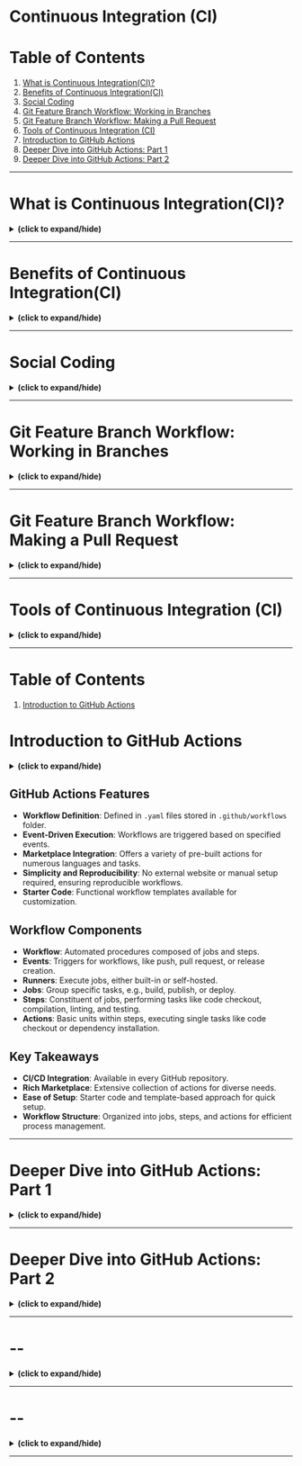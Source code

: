 # Continuous Integration (CI)

# Table of Contents
1. [What is Continuous Integration(CI)?](#what_is_ci)
2. [Benefits of Continuous Integration(CI)](#benefits_of_ci)
3. [Social Coding](#social_coding)
4. [Git Feature Branch Workflow: Working in Branches](#ci_git_working_in_branch)
5. [Git Feature Branch Workflow: Making a Pull Request](#ci_git_making_pull_request)
6. [Tools of Continuous Integration (CI)](#tools_of_ci)
7. [Introduction to GitHub Actions](#intro_to_github_actions)
8. [Deeper Dive into GitHub Actions: Part 1](#github_action_p1)
9. [Deeper Dive into GitHub Actions: Part 2](#github_action_p2)

---

<a id="what_is_ci"></a>
# What is Continuous Integration(CI)?
<details close>
<summary><b>(click to expand/hide)</b></summary>
<!-- MarkdownTOC -->

# What Is Continuous Integration (CI) Summary

## Definition of CI
- **Continuous Integration (CI)**: Automation process for regularly integrating code changes into the main codebase.

## Key Features of CI
- **Short-Lived Branches**: Developers work on small features in brief feature branches.
- **Frequent Pull Requests**: Regular merging back into the main or master branch.
- **Automated CI Tools**: Use of tools to automate testing and integration processes.

## Differences from Traditional Development
- **Traditional Approach**: Developers work on large features in long-lived branches, leading to drift from the main branch.
- **CI Approach**: Focuses on small, incremental changes with continuous testing and integration.

## Benefits of CI
- **Reduces Code Drift**: Frequent integration minimizes divergence between branches.
- **Quick Integration of Fixes**: Fast implementation and testing of critical fixes.
- **Enhanced Collaboration**: Through regular code reviews and discussions on pull requests.
- **Predictability and Reduced Risk**: Better visibility of project progress and timely delivery.
- **Streamlined Development Process**: Automated tools simplify testing and integration.

## CI in Practice
- **Collaborative Development**: Encourages developer collaboration and sharing of ideas.
- **Automated Workflows**: CI tools automate workflows like application building and reporting on build success or failure.

## Conclusion
- CI facilitates more efficient, collaborative, and predictable software development.
- Integrates automated tools to streamline development and testing processes.

<!-- /MarkdownTOC -->
</details>

---

<a id="benefits_of_ci"></a>
# Benefits of Continuous Integration(CI)
<details close>
<summary><b>(click to expand/hide)</b></summary>
<!-- MarkdownTOC -->

# Benefits of Continuous Integration (CI) Summary

## Key Benefits
- **Faster Reaction to Code Changes**: Automated testing and building ensure immediate feedback on code changes.
- **Reduced Code Integration Risk**: Frequent integration of smaller code changes minimizes the risk of major issues.
- **Higher Code Quality**: Continuous review and testing during CI processes improve overall code quality.
- **Code Review Efficiency**: Pull requests facilitate efficient and regular code reviews, even for small changes.
- **Reliable Version Control**: Ensures the code in repositories like Git is always functional and ready for deployment.

## Best Practices
- **Continuous Testing**: Every code change undergoes automated tests to identify issues early.
- **Collaborative Code Reviews**: Developers review each other’s pull requests, enhancing quality and knowledge sharing.
- **Monitoring Code Coverage**: Regular checks on code coverage during pull requests to maintain high standards.
- **Idempotent Deployment**: Confidence in deploying code knowing that it has been thoroughly tested and reviewed.

## Conclusion
- CI/CD leads to more efficient, reliable, and high-quality software development.
- Emphasizes the importance of team collaboration and monitoring in the development process.

<!-- /MarkdownTOC -->
</details>

---

<a id="social_coding"></a>
# Social Coding
<details close>
<summary><b>(click to expand/hide)</b></summary>
<!-- MarkdownTOC -->

# Social Coding Summary

## Source Code Management (SCM)
- **Definition**: Tracking versions of source code during development.
- **Tools**: SCM tools or Version Control Systems (VCSs) are used to manage source code.
- **Types**: Centralized (code in a central repository) and Distributed (local clones of code repository).

## Social Coding
- **Concept**: "Open source for inner source," adopting open-source practices within enterprises.
- **Traditional vs. Social Coding**: Previously, private repositories with limited access were common. Social coding makes repositories public for collaboration.
- **Benefits**: Promotes code reuse, prevents redundant development, fosters collaboration.

## Social Coding in Practice
1. **Issue Creation and Assignment**: Open an issue and assign it to yourself to signal you are working on it.
2. **Discussion and Agreement**: Collaborate with the repository owner on the feature development.
3. **Forking and Development**: Fork the repository, create a branch, and make changes.
4. **Pull Request and Review**: Issue a pull request for review. Repository owners have full control over the contributions.

## Key Takeaways
- **Controlled Collaboration**: Repository owners maintain control, yet collaboration is encouraged.
- **Win-Win Situation**: Leveraging existing code saves resources and adds features.
- **Enterprise Adoption**: Applying open-source methodologies internally leads to efficient and collaborative development.

## Conclusion
- Social coding enhances code quality, increases collaboration, and streamlines the development process.

<!-- /MarkdownTOC -->
</details>

---

<a id="ci_git_working_in_branch"></a>
# Git Feature Branch Workflow: Working in Branches
<details close>
<summary><b>(click to expand/hide)</b></summary>
<!-- MarkdownTOC -->

# Git Feature Branch Workflow Summary

## Introduction to Git
- **What is Git**: A distributed source code management tool, widely used for version control.
- **Importance in DevOps**: Facilitates collaborative development and handles projects of all sizes.

## Git Workflow
- **Local Changes**: Use `git add` to stage changes and `git commit` to commit them locally.
- **Remote Changes**: `git push` to send changes to the remote repository.
- **Fetching Changes**: `git fetch` for metadata and `git pull` for actual code changes.
- **Branch Management**: `git checkout` to switch between branches.
- **Undoing Changes**: `git reset --soft` for undoing commits while keeping changes in staging.

## Git Feature Branch Workflow
- **Creating Branches**: Each new feature should have its own branch.
- **Committing Changes**: Regular commits to save progress.
- **Pushing to Remote Branch**: Frequent updates to a remote branch for backup and collaboration.
- **Pull Requests**: For code review and discussions.
- **Merging to Main Branch**: After successful review and testing, merge code into the main branch.

## Best Practices
- **Start with Latest Code**: Always pull the latest changes from the main branch.
- **Descriptive Commit Messages**: Ensure clarity on changes made.
- **Use `.gitignore`**: To avoid unwanted files in the repository.
- **Remote Tracking**: Set up remote branch tracking for easy collaboration.

## Conclusion
- Git and its feature branch workflow are integral to modern software development, enhancing code quality and facilitating efficient collaboration.

<!-- /MarkdownTOC -->
</details>

---

<a id="ci_git_making_pull_request"></a>
# Git Feature Branch Workflow: Making a Pull Request
<details close>
<summary><b>(click to expand/hide)</b></summary>
<!-- MarkdownTOC -->

# Git Feature Branch Workflow: Making Pull Requests Summary

## Overview of Pull Requests in Git Feature Branch Workflow
- **Workflow Steps**: The final steps involve issuing a pull request and merging the code.
- **Start with Main Branch**: Begin by updating your local main branch with the latest changes.
- **Merge Main into Feature Branch**: Ensure your feature branch includes the latest main branch changes.
- **Resolve Conflicts**: Handle any merge conflicts that arise during this process.

## Preparing for Pull Request
- **Update Main Branch Locally**: Switch to the main branch and run `git pull`.
- **Merge Updated Main into Feature Branch**: Apply the latest changes from the main to your feature branch.
- **Push Updated Branch**: After resolving conflicts and updating, push the branch to the remote repository.

## Post-Merge Actions
- **Switch to Main Branch**: After merging the pull request, switch back to the main branch.
- **Pull Latest Changes**: Update the main branch with the newly merged changes.
- **Delete Old Feature Branch**: Remove the feature branch used, as it's now merged with the main branch.
- **Create New Feature Branch**: For new development work, start with a fresh feature branch.

## Key Practices
- **Regular Updates**: Keep both the main and feature branches updated with the latest changes.
- **Clean Workflow**: Maintain a streamlined process by deleting old branches and starting new ones for each feature.
- **Pull Request Review**: Ensure pull requests are thoroughly reviewed before merging.

## Conclusion
- The Git Feature Branch workflow with pull requests is essential for organized and efficient code integration, ensuring up-to-date and conflict-free merging into the main branch.

<!-- /MarkdownTOC -->
</details>

---

<a id="tools_of_ci"></a>
# Tools of Continuous Integration (CI)
<details close>
<summary><b>(click to expand/hide)</b></summary>
<!-- MarkdownTOC -->

# Tools of Continuous Integration Summary

## Jenkins
- **Type**: Both Continuous Integration and Continuous Delivery.
- **Features**: 
  - Open-source with a large ecosystem of plugins.
  - Utilizes ‘Groovy’ language in a Jenkinsfile for CI/CD pipelines.
- **Workflow**: Set up project on Jenkins server, create Jenkinsfile in the project repository, specify CI instructions.
- **Build Environment**: Supports builds in VM or Docker container.
- **Downsides**: Requires managing plugins and manual configuration on Jenkins website.

## CircleCI
- **Type**: CI/CD service, not open-source.
- **Features**: 
  - Uses YAML file for CI process.
  - Natively supports various languages and databases.
  - Docker compatible.
- **Workflow**: Set up project on CircleCI website, create config file in the repository, specify CI instructions.
- **Build Environment**: Supports builds in VM or Docker container.
- **Downside**: Manual setup on CircleCI website.

## Travis CI
- **Type**: CI/CD hosted service.
- **Features**: 
  - Supports numerous languages, databases, and Docker.
  - Utilizes YAML file (.travis.yml) for CI processes.
  - Available as a service or enterprise license.
- **Workflow**: Set up project on Travis CI website, create .travis.yml in the repository, specify CI instructions.
- **Build Environment**: Builds in VM or Docker container.
- **Downside**: Requires manual setup on Travis CI admin UI.

## Common Characteristics
- **Pipeline as Code**: All tools support CI pipeline definitions as code, enhancing automation and repeatability.
- **Build Environments**: Support both native and Docker builds.
- **Service Model**: CircleCI and Travis CI are offered as services, reducing management overhead.

## GitHub Actions (Mentioned)
- Integrated into GitHub, allows CI/CD pipelines to be managed as YAML files.

## Conclusion
- These CI tools each have unique attributes but share common goals of enabling efficient and automated Continuous Integration.

<!-- /MarkdownTOC -->
</details>

---

# Table of Contents
1. [Introduction to GitHub Actions](#intro_to_github_actions)

<a id="intro_to_github_actions"></a>
# Introduction to GitHub Actions
<details close>
<summary><b>(click to expand/hide)</b></summary>
<!-- MarkdownTOC -->

# Introduction to GitHub Actions

## Overview: Basic Understanding of GitHub Actions

- **GitHub Actions**: A CI/CD tool integrated into every GitHub repository.
- **Availability**: Accessible as a built-in service in GitHub, requiring no extra sign-up or add-ons.
- **Pipeline as Code**: Treats CI pipeline as code using `.yaml` files.
</details>

## GitHub Actions Features
- **Workflow Definition**: Defined in `.yaml` files stored in `.github/workflows` folder.
- **Event-Driven Execution**: Workflows are triggered based on specified events.
- **Marketplace Integration**: Offers a variety of pre-built actions for numerous languages and tasks.
- **Simplicity and Reproducibility**: No external website or manual setup required, ensuring reproducible workflows.
- **Starter Code**: Functional workflow templates available for customization.

## Workflow Components
- **Workflow**: Automated procedures composed of jobs and steps.
- **Events**: Triggers for workflows, like push, pull request, or release creation.
- **Runners**: Execute jobs, either built-in or self-hosted.
- **Jobs**: Group specific tasks, e.g., build, publish, or deploy.
- **Steps**: Constituent of jobs, performing tasks like code checkout, compilation, linting, and testing.
- **Actions**: Basic units within steps, executing single tasks like code checkout or dependency installation.

## Key Takeaways
- **CI/CD Integration**: Available in every GitHub repository.
- **Rich Marketplace**: Extensive collection of actions for diverse needs.
- **Ease of Setup**: Starter code and template-based approach for quick setup.
- **Workflow Structure**: Organized into jobs, steps, and actions for efficient process management.

<!-- /MarkdownTOC -->
</details>

---

<a id="github_action_p1"></a>
# Deeper Dive into GitHub Actions: Part 1
<details close>
<summary><b>(click to expand/hide)</b></summary>
<!-- MarkdownTOC -->

# Deeper Dive into GitHub Actions – Part One

## Introduction
This video provides a comprehensive understanding of GitHub Actions, including its setup, components, and functionality.

## Setting Up GitHub Actions
- **Create a Folder Structure**: Begin by creating a `.github/workflows` folder in your project's root directory.
- **YAML Workflow Files**: Place one or more .yaml files in the `workflows` folder. These files contain workflow statements.

## Workflow Execution
- **Triggering Workflows**: Workflows are executed based on specified events (e.g., pushing to master branch, pull request).
- **Isolated Environment**: Jobs within a workflow run in an isolated environment, either on a virtual machine or in a Docker container.

## Configuring GitHub Actions
1. **Create `.github` Folder**: If not existing, create this folder at the root of your project.
2. **Add `workflows` Folder**: Under `.github`, create a `workflows` folder.
3. **Place .yaml Files**: Add your workflow .yaml files to the `workflows` folder.

## Components of a Workflow
- **Events**: Triggers for workflow execution (e.g., code commits, pull requests).
- **Jobs**: Comprise steps performed on the same runner, executed in parallel by default but can be set to run serially.
- **Runners**: Servers that perform jobs on specific platforms or operating systems.
- **Steps**: Individual tasks within a job, such as checking out code or building a Docker container.
- **Actions**: Predefined procedures executed within a step, available through GitHub Actions Marketplace.

## Detailed Components
- **Events**: Various events (35 types) can trigger workflows, like issue modifications or code pushes.
  - **Examples**: Pull request on master branch, push to main branch, release publishing.
- **Jobs**: A set of steps using the same runner.
  - **Dependencies**: Use `needs` keyword to create job dependencies.
  - **Components**: Include a runner, optional services, and steps.

## Key Takeaways
- **Configuration**: GitHub Actions is configured through .yaml files in a `.github/workflows` folder.
- **Workflow Components**: Include events, jobs, runners, steps, and actions.
- **Events and Jobs**:
  - An event triggers a workflow.
  - A job is a series of steps using the same runner.

<!-- /MarkdownTOC -->
</details>

---

<a id="github_action_p2"></a>
# Deeper Dive into GitHub Actions: Part 2
<details close>
<summary><b>(click to expand/hide)</b></summary>
<!-- MarkdownTOC -->

# Deeper Dive into GitHub Actions – Part Two

## Key Concepts

### 1. Components of a Job in GitHub Actions Workflow
- **Runners**: Servers that perform jobs on specific platforms or operating systems.
  - Supported OS: Various flavors of Ubuntu, macOS, and Windows Server.
  - Runner definition uses `runs-on:` keyword.
  - Examples: 
    - `build` job runs on the latest Ubuntu version.
    - Specified Ubuntu 22.04 for consistent environment.
    - Python 3.9-slim Docker container on Ubuntu for container-based development.

### 2. Services in a Workflow
- Defined as Docker containers.
- Can be any public Docker image, including custom ones.
- Used to create databases, message queues, etc.
- Example: Postgres database service for unit tests, accessible via DNS name `postgres`.

### 3. Steps in a Workflow
- The core of GitHub Actions where the work is executed.
- Comprises shell commands or actions.
- Optional features:
  - `name:` for descriptive identification in reports.
  - `id:` for referencing in other steps.
- Defined using `uses:` for actions or `run:` for shell commands.
- Supports multiple commands and environment variables (`env:`).

### 4. Actions
- Executable procedures within steps.
- Defined with `uses:` followed by the action name.
- Configurable with arguments (`with:`) or `args:`.
- GitHub Actions Marketplace: A resource for finding and utilizing prebuilt actions.

## Example Workflow
- **Workflow Name**: `CI Build`
- **Trigger**: Pull request to the master branch.
- **Job**: `build` running on Python 3.9 container and Ubuntu.
- **Service**: Redis database from Redis 6-Alpine Docker image.
- **Steps**:
  - Checkout code using a GitHub action.
  - Upgrade pip and wheel, install packages from `requirements.txt`.
  - Run unit tests with `nosetests`.
  - Set `DATABASE_URI` environment variable for Redis service.
  - Upload code coverage data to Codecov using a specific version of codecov uploader.

## Summary
- Jobs in a GitHub Actions workflow consist of runners, services, steps, and actions.
- Runners perform jobs on designated operating systems.
- Services are Docker containers that support the workflow.
- Steps are tasks comprising shell commands or actions.
- Actions are executable procedures within steps.
- The GitHub Actions Marketplace is a key resource for finding prebuilt actions.

<!-- /MarkdownTOC -->
</details>

---

<a id="--"></a>
# --
<details close>
<summary><b>(click to expand/hide)</b></summary>
<!-- MarkdownTOC -->



<!-- /MarkdownTOC -->
</details>

---

<a id="--"></a>
# --
<details close>
<summary><b>(click to expand/hide)</b></summary>
<!-- MarkdownTOC -->



<!-- /MarkdownTOC -->
</details>

---
